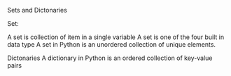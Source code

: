 Sets and Dictonaries


Set:

A set is collection of item in a single variable
A set is one of the four built in data type
A set in Python is an unordered collection of unique elements.



Dictonaries
A dictionary in Python is an ordered collection of key-value pairs

